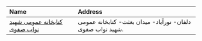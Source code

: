 | Name                                                              | Address                                                    |
|:------------------------------------------------------------------|:-----------------------------------------------------------|
| [كتابخانه عمومی شهید نواب صفوی](http://navabpubliclib.blogfa.com) | دلفان- نورآباد- میدان بعثت- كتابخانه عمومی شهید نواب صفوی. |